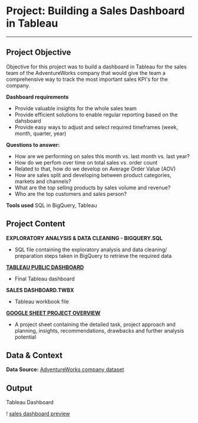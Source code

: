 # Project: Building a Sales Dashboard in Tableau

--------------------------------------------
## Project Objective

Objective for this project was to build a dashboard in Tableau for the sales team of the AdventureWorks company that would give the team a comprehensive way to track the most important sales KPI's for the company.

**Dashboard requirements**
- Provide valuable insights for the whole sales team
- Provide efficient solutions to enable regular reporting based on the dahsboard
- Provide easy ways to adjust and select required timeframes (week, month, quarter, year)

**Questions to answer:**
- How are we performing on sales this month vs. last month vs. last year?
- How do we perfom over time on total sales vs. order count 
- Related to that, how do we develop on Average Order Value (AOV)
- How are sales split and developing between product categories, markets and channels?
- What are the top selling products by sales volume and revenue?
- Who are the top customers and sales person?

**Tools used**
SQL in BigQuery, Tableau


## Project Content

**EXPLORATORY ANALYSIS & DATA CLEANING - BIGQUERY.SQL**
  - SQL file containing the exploratory analysis and data cleaning/ preparation steps taken in BigQuery to retrieve the required data

[**TABLEAU PUBLIC DASHBOARD**](https://public.tableau.com/views/SalesDashboard_17173404070990/Insights?:language=en-US&publish=yes&:sid=&:display_count=n&:origin=viz_share_link)
  - Final Tableau dashboard

**SALES DASHBOARD.TWBX**
  - Tableau workbook file

[**GOOGLE SHEET PROJECT OVERVIEW**](https://docs.google.com/spreadsheets/d/1wT31cIoKNED0EE3CNmqtIcpk67zeEWEKL3LoaKc5ScY/edit?usp=sharing)
  - A project sheet containing the detailed task, project approach and planning, insights, recommendations, drawbacks and further analysis potential


## Data & Context

**Data Source:** [AdventureWorks company dataset](https://learn.microsoft.com/en-us/sql/samples/adventureworks-install-configure?view=sql-server-ver16&tabs=ssms)


## Output

Tableau Dashboard

! [sales dashboard preview](sales-dashboard-preview.png)